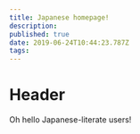 ```yaml
---
title: Japanese homepage!
description: 
published: true
date: 2019-06-24T10:44:23.787Z
tags: 
---
```


# Header

Oh hello Japanese-literate users!
